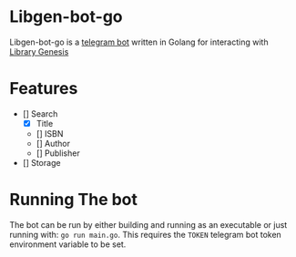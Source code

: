 # Libgen-bot-go

Libgen-bot-go is a [telegram bot](https://t.me/viviomagus_bot) written in Golang for interacting with [Library Genesis]('https://libgen.is')

# Features

- [] Search
  - [x] Title
  - [] ISBN
  - [] Author
  - [] Publisher
- [] Storage

# Running The bot

The bot can be run by either building and running as an executable or just running with:
`go run main.go`. This requires the `TOKEN` telegram bot token environment variable to be set.
